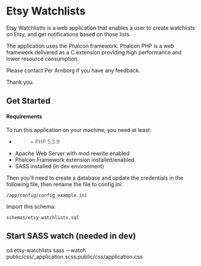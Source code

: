 Etsy Watchlists
===============

Etsy Watchlistts is a web application that enables a user to create
watchlists on Etsy, and get notifications based on those lists.

The application uses the Phalcon framework. Phalcon PHP is a web
framework delivered as a C extension providing high performance and
lower resource consumption.

Please contact Per Arnborg if you have any feedback.

Thank you.


Get Started
-----------

#### Requirements

To run this application on your machine, you need at least:

* >= PHP 5.3.9
* Apache Web Server with mod rewrite enabled
* Phalcon Framework extension installed/enabled
* SASS installed (in dev environment)

Then you'll need to create a database and update the credentials in the
following file, then rename the file to config.ini:

	/app/config/config_example.ini

Import this schema:

	schemas/etsy-watchlists.sql


Start SASS watch (needed in dev)
--------------------------------

cd etsy-watchlists
sass --watch public/css/_application.scss:public/css/application.css
